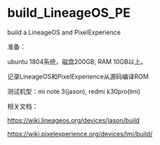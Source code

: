 # build_LineageOS_PE
build a LineageOS and PixelExperience 

准备：

ubuntu 1804系统，磁盘200GB, RAM 10GB以上。

记录LineageOS和PixelExperience从源码编译ROM

测试机型：mi note 3(jason), redmi k30pro(lmi)

相关文档：

https://wiki.lineageos.org/devices/jason/build


https://wiki.pixelexperience.org/devices/lmi/build/

